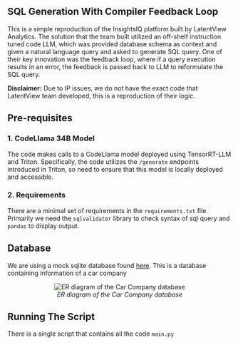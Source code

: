 ## SQL Generation With Compiler Feedback Loop

This is a simple reproduction of the InsightsIQ platform built by LatentView Analytics. The solution that the team built utilized an off-shelf instruction tuned code LLM, which was provided database schema as context and given a natural language query and asked to generate SQL query. One of their key innovation was the feedback loop, where if a query execution results in an error, the feedback is passed back to LLM to reformulate the SQL query. 

<b>Disclaimer:</b> Due to IP issues, we do not have the exact code that LatentView team developed, this is a reproduction of their logic.

## Pre-requisites

### 1. CodeLlama 34B Model

The code makes calls to a CodeLlama model deployed using TensorRT-LLM and Triton.
Specifically, the code utilizes the `/generate` endpoints introduced in Triton, so need to ensure that this model is locally deployed and accessible.

### 2. Requirements

There are a minimal set of requirements in the `requirements.txt` file. Primarily we need the `sqlvalidator` library to check syntax of sql query and `pandas` to display output.

## Database

We are using a mock sqlite database found [here](https://github.com/dtaivpp/car_company_database/tree/master). This is a database containing information of a car company

<p align="center">
  <img src="img/Car_Database_ER_Diagram.png" alt="ER diagram of the Car Company database">
  <br>
  <em>ER diagram of the Car Company database</em>
</p>

## Running The Script

There is a single script that contains all the code `main.py`